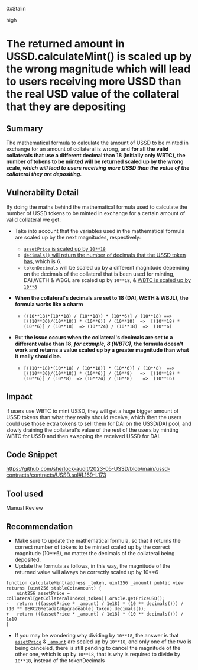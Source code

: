 0xStalin

high

# The returned amount in USSD.calculateMint() is scaled up by the wrong magnitude which will lead to users receiving more USSD than the real USD value of the collateral that they are depositing

## Summary
The mathematical formula to calculate the amount of USSD to be minted in exchange for an amount of collateral is wrong, and **for all the valid collaterals that use a different decimal than 18 (initially only WBTC), the number of tokens to be minted will be returned scaled up by the wrong scale**, ***which will lead to users receiving more USSD than the value of the collateral they are depositing.***

## Vulnerability Detail
By doing the maths behind the mathematical formula used to calculate the number of USSD tokens to be minted in exchange for a certain amount of valid collateral we get:
- Take into account that the variables used in the mathematical formula are scaled up by the next magnitudes, respectively:
  - [`assetPrice` is scaled up by `10**18`](https://github.com/sherlock-audit/2023-05-USSD/blob/main/ussd-contracts/contracts/USSD.sol#L171)
  - [`decimals()` will return the number of decimals that the USSD token has](https://github.com/sherlock-audit/2023-05-USSD/blob/main/ussd-contracts/contracts/USSD.sol#L45-L47), which is 6.
  - `tokenDecimals` will be scaled up by a different magnitude depending on the decimals of the collateral that is been used for minting, DAI,WETH & WBGL are scaled up by `10**18`, & [WBTC is scaled up by `10**8`](https://etherscan.io/token/0x2260fac5e5542a773aa44fbcfedf7c193bc2c599#readContract#F4)

- **When the collateral's decimals are set to 18 (DAI, WETH & WBJL), the formula works like a charm**
  - `((10**18)*(10**18) / (10**18)) * (10**6)] / (10**18) ==> [((10**36)/(10**18)) * (10**6)] / (10**18)  =>  [(10**18) * (10**6)] / (10**18)  => (10**24) / (10**18)  =>  (10**6)`

- But **the issue occurs when the collateral's decimals are set to a different value than 18**, ***for example, 8 (WBTC)***, **the formula doesn't work and returns a value scaled up by a greater magnitude than what it really should be.**
  - `[((10**18)*(10**18) / (10**18)) * (10**6)] / (10**8)  ==> [((10**36)/(10**18)) * (10**6)] / (10**8)   =>  [(10**18) * (10**6)] / (10**8)  => (10**24) / (10**8)    =>  (10**16)`

## Impact
if users use WBTC to mint USSD, they will get a huge bigger amount of USSD tokens than what they really should receive, which then the users could use those extra tokens to sell them for DAI on the USSD/DAI pool, and slowly draining the collateral's value of the rest of the users by minting WBTC for USSD and then swapping the received USSD for DAI.

## Code Snippet
https://github.com/sherlock-audit/2023-05-USSD/blob/main/ussd-contracts/contracts/USSD.sol#L169-L173

## Tool used
Manual Review

## Recommendation
- Make sure to update the mathematical formula, so that it returns the correct number of tokens to be minted scaled up by the correct magnitude (10**6), no matter the decimals of the collateral being deposited.
- Update the formula as follows, in this way, the magnitude of the returned value will always be correctly scaled up by 10**6

```solidity
function calculateMint(address _token, uint256 _amount) public view returns (uint256 stableCoinAmount) {
    uint256 assetPrice = collateral[getCollateralIndex(_token)].oracle.getPriceUSD();
-   return (((assetPrice * _amount) / 1e18) * (10 ** decimals())) / (10 ** IERC20MetadataUpgradeable(_token).decimals());
+   return (((assetPrice * _amount) / 1e18) * (10 ** decimals())) / 1e18
}
```

- If you may be wondering why dividing by `10**18`, the answer is that [`assetPrice`](https://github.com/sherlock-audit/2023-05-USSD/blob/main/ussd-contracts/contracts/USSD.sol#LL171C1-L171C90) & [`_amount`](https://github.com/sherlock-audit/2023-05-USSD/blob/main/ussd-contracts/test/USSDsimulator.test.js#L334) are scaled up by `10**18`, and only one of the two is being canceled, there is still pending to cancel the magnitude of the other one, which is up by `10**18`, that is why is required to divide by `10**18`, instead of the tokenDecimals
